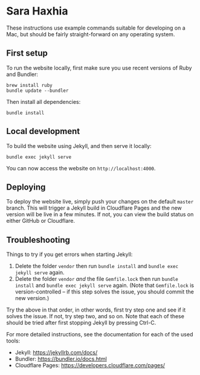 Sara Haxhia
===========

These instructions use example commands suitable for developing on a Mac, but should be
fairly straight-forward on any operating system.

First setup
-----------

To run the website locally, first make sure you use recent versions of Ruby and Bundler:

```
brew install ruby
bundle update --bundler
```

Then install all dependencies:

```
bundle install
```


Local development
-----------------

To build the website using Jekyll, and then serve it locally:

```
bundle exec jekyll serve
```

You can now access the website on `http://localhost:4000`.


Deploying
---------

To deploy the website live, simply push your changes on the default `master` branch.
This will trigger a Jekyll build in Cloudflare Pages and the new version will be live in
a few minutes. If not, you can view the build status on either GitHub or Cloudflare.


Troubleshooting
---------------

Things to try if you get errors when starting Jekyll:

1. Delete the folder `vendor` then run `bundle install` and `bundle exec jekyll serve` again.
2. Delete the folder `vendor` *and* the file `Gemfile.lock` then run `bundle install`
   and `bundle exec jekyll serve` again. (Note that `Gemfile.lock` is version-controlled
   – if this step solves the issue, you should commit the new version.)

Try the above in that order, in other words, first try step one and see if it solves the
issue. If not, try step two, and so on. Note that each of these should be tried after
first stopping Jekyll by pressing Ctrl-C.

For more detailed instructions, see the documentation for each of the used tools:

* Jekyll: https://jekyllrb.com/docs/
* Bundler: https://bundler.io/docs.html
* Cloudflare Pages: https://developers.cloudflare.com/pages/
